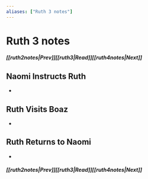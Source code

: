 ```yaml
---
aliases: ["Ruth 3 notes"]
---
```

# Ruth 3 notes
##### <span class=arrow-left></span>[[ruth2notes|Prev]]<span class=navigation-separator></span>[[ruth3|Read]]<span class=navigation-separator></span>[[ruth4notes|Next]]<span class=arrow-right></span>
## Naomi Instructs Ruth
- 
## Ruth Visits Boaz
- 
## Ruth Returns to Naomi
- 
##### <span class=arrow-left></span>[[ruth2notes|Prev]]<span class=navigation-separator></span>[[ruth3|Read]]<span class=navigation-separator></span>[[ruth4notes|Next]]<span class=arrow-right></span>
